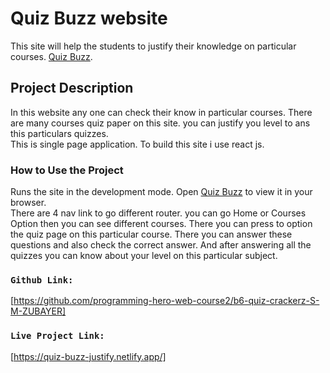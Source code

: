 # Quiz Buzz website
This site will help the students to justify their knowledge on particular courses. [Quiz Buzz](https://quiz-buzz-justify.netlify.app/).

##  Project Description

In this website any one can check their know in particular courses. There are many courses quiz paper on this site. you can justify you level to ans this particulars quizzes. <br/>
This is single page application. To build this site i use react js.

### How to Use the Project

Runs the site in the development mode.
Open [Quiz Buzz](https://quiz-buzz-justify.netlify.app/) to view it in your browser. <br/>
There are 4 nav link to go different router. you can go Home or Courses Option then you can see different courses. There you can press to option the quiz page on this particular course. There you can answer these questions and also check the correct answer. And after answering all the quizzes you can know about your level on this particular subject. 

### `Github Link:`
[https://github.com/programming-hero-web-course2/b6-quiz-crackerz-S-M-ZUBAYER]


### `Live Project Link:`
[https://quiz-buzz-justify.netlify.app/]
